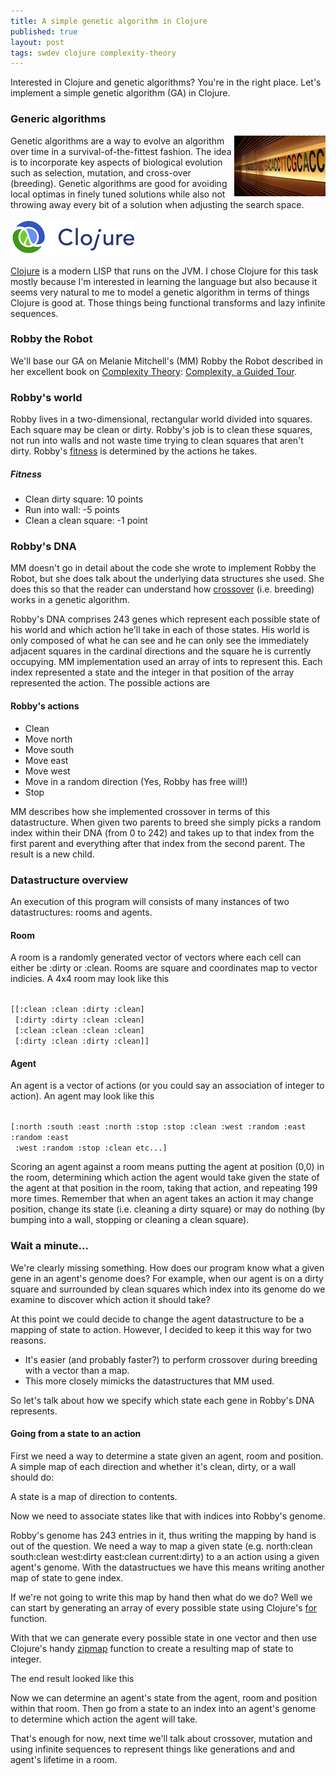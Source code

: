 ```yaml
---
title: A simple genetic algorithm in Clojure
published: true
layout: post
tags: swdev clojure complexity-theory
---
```


Interested in Clojure and genetic algorithms? You're in the right place. Let's implement a simple genetic algorithm (GA) in Clojure.

### Generic algorithms

<div style="float:right">
  <img alt="DNA" src="/images/dna.JPG"/>
</div>
Genetic algorithms are a way to evolve an algorithm over time in a survival-of-the-fittest fashion. The idea is to incorporate key aspects of biological evolution such as selection, mutation, and cross-over (breeding). Genetic algorithms are good for avoiding local optimas in finely tuned solutions while also not throwing away every bit of a solution when adjusting the search space.

![Clojure](/images/clojure.png)

[Clojure](http://clojure.org/) is a modern LISP that runs on the JVM. I chose Clojure for this task mostly because I'm interested in learning the language but also because it seems very natural to me to model a genetic algorithm in terms of things Clojure is good at. Those things being functional transforms and lazy infinite sequences.


### Robby the Robot

We'll base our GA on Melanie Mitchell's (MM) Robby the Robot described in her excellent book on [Complexity Theory](http://en.wikipedia.org/wiki/Complexity_theory): [Complexity, a Guided Tour](http://amzn.to/UcFoSM).

### Robby's world

Robby lives in a two-dimensional, rectangular world divided into squares. Each square may be clean or dirty. Robby's job is to clean these squares, not run into walls and not waste time trying to clean squares that aren't dirty. Robby's [fitness](http://en.wikipedia.org/wiki/Fitness_function) is determined by the actions he takes.

##### Fitness
* Clean dirty square: 10 points
* Run into wall: -5 points
* Clean a clean square: -1 point

### Robby's DNA

MM doesn't go in detail about the code she wrote to implement Robby the Robot, but she does talk about the underlying data structures she used. She does this so that the reader can understand how [crossover](http://en.wikipedia.org/wiki/Crossover_(genetic_algorithm)) (i.e. breeding) works in a genetic algorithm.

Robby's DNA comprises 243 genes which represent each possible state of his world and which action he'll take in each of those states. His world is only composed of what he can see and he can only see the immediately adjacent squares in the cardinal directions and the square he is currently occupying. MM implementation used an array of ints to represent this. Each index represented a state and the integer in that position of the array represented the action. The possible actions are

#### Robby's actions
* Clean
* Move north
* Move south
* Move east
* Move west
* Move in a random direction (Yes, Robby has free will!)
* Stop

MM describes how she implemented crossover in terms of this datastructure. When given two parents to breed she simply picks a random index within their DNA (from 0 to 242) and takes up to that index from the first parent and everything after that index from the second parent. The result is a new child.

### Datastructure overview

An execution of this program will consists of many instances of two datastructures: rooms and agents.

#### Room

A room is a randomly generated vector of vectors where each cell can either be :dirty or :clean. Rooms are square and coordinates map to vector indicies. A 4x4 room may look like this

<code>
[[:clean :clean :dirty :clean]
 [:dirty :dirty :clean :clean]
 [:clean :clean :clean :clean]
 [:dirty :clean :dirty :clean]]
</code>

#### Agent

An agent is a vector of actions (or you could say an association of integer to action). An agent may look like this

<code>
[:north :south :east :north :stop :stop :clean :west :random :east :random :east
 :west :random :stop :clean etc...]
</code>

Scoring an agent against a room means putting the agent at position (0,0) in the room, determining which action the agent would take given the state of the agent at that position in the room, taking that action, and repeating 199 more times. Remember that when an agent takes an action it may change position, change its state (i.e. cleaning a dirty square) or may do nothing (by bumping into a wall, stopping or cleaning a clean square).

### Wait a minute...

We're clearly missing something. How does our program know what a given gene in an agent's genome does? For example, when our agent is on a dirty square and surrounded by clean squares which index into its genome do we examine to discover which action it should take?

At this point we could decide to change the agent datastructure to be a mapping of state to action. However, I decided to keep it this way for two reasons.

* It's easier (and probably faster?) to perform crossover during breeding with a vector than a map.
* This more closely mimicks the datastructures that MM used.

So let's talk about how we specify which state each gene in Robby's DNA represents.

#### Going from a state to an action

First we need a way to determine a state given an agent, room and position. A simple map of each direction and whether it's clean, dirty, or a wall should do:

<script src="https://gist.github.com/4215778.js"> </script>

A state is a map of direction to contents.

Now we need to associate states like that with indices into Robby's genome.

Robby's genome has 243 entries in it, thus writing the mapping by hand is out of the question.
We need a way to map a given state (e.g. north:clean south:clean west:dirty east:clean current:dirty) to a an action using a given agent's genome. With the datastructues we have this means writing another map of state to gene index.

If we're not going to write this map by hand then what do we do? Well we can start by generating an array of every possible state using Clojure's [for](http://clojure.github.com/clojure/clojure.core-api.html#clojure.core/for) function.

With that we can generate every possible state in one vector and then use Clojure's handy [zipmap](http://clojure.github.com/clojure/clojure.core-api.html#clojure.core/zipmap) function to create a resulting map of state to integer.

The end result looked like this

<script src="https://gist.github.com/4118377.js"> </script>

Now we can determine an agent's state from the agent, room and position within that room. Then go from a state to an index into an agent's genome to determine which action the agent will take.

That's enough for now, next time we'll talk about crossover, mutation and using infinite sequences to represent things like generations and and agent's lifetime in a room.

